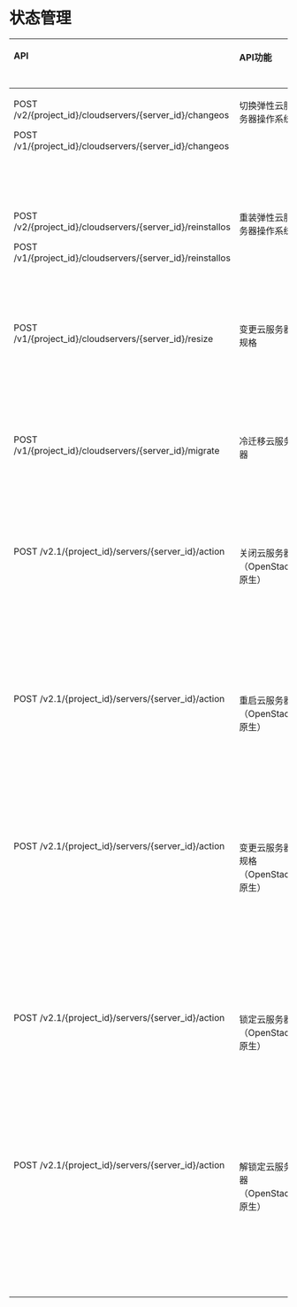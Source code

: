 # 状态管理<a name="ZH-CN_TOPIC_0103071511"></a>

<a name="table12570457816"></a>
<table><thead align="left"><tr id="row2025712451682"><th class="cellrowborder" valign="top" width="35%" id="mcps1.1.5.1.1"><p id="p72571745883"><a name="p72571745883"></a><a name="p72571745883"></a>API</p>
</th>
<th class="cellrowborder" valign="top" width="24.94%" id="mcps1.1.5.1.2"><p id="p10605125713535"><a name="p10605125713535"></a><a name="p10605125713535"></a>API功能</p>
</th>
<th class="cellrowborder" valign="top" width="21.060000000000002%" id="mcps1.1.5.1.3"><p id="p162571745883"><a name="p162571745883"></a><a name="p162571745883"></a>授权项</p>
</th>
<th class="cellrowborder" valign="top" width="19%" id="mcps1.1.5.1.4"><p id="p12900195215510"><a name="p12900195215510"></a><a name="p12900195215510"></a>授权项作用域</p>
</th>
</tr>
</thead>
<tbody><tr id="row43301239171419"><td class="cellrowborder" valign="top" width="35%" headers="mcps1.1.5.1.1 "><p id="p1478183141917"><a name="p1478183141917"></a><a name="p1478183141917"></a>POST /v2/{project_id}/cloudservers/{server_id}/changeos</p>
<p id="p144788317197"><a name="p144788317197"></a><a name="p144788317197"></a>POST /v1/{project_id}/cloudservers/{server_id}/changeos</p>
</td>
<td class="cellrowborder" valign="top" width="24.94%" headers="mcps1.1.5.1.2 "><p id="p4183378205559"><a name="p4183378205559"></a><a name="p4183378205559"></a>切换弹性云服务器操作系统</p>
</td>
<td class="cellrowborder" valign="top" width="21.060000000000002%" headers="mcps1.1.5.1.3 "><a name="ul747812371910"></a><a name="ul747812371910"></a><ul id="ul747812371910"><li>ecs:cloudServers:changeOS</li></ul>
</td>
<td class="cellrowborder" valign="top" width="19%" headers="mcps1.1.5.1.4 "><a name="ul5972153512283"></a><a name="ul5972153512283"></a><ul id="ul5972153512283"><li>支持：</li></ul>
<p id="p179721135152811"><a name="p179721135152811"></a><a name="p179721135152811"></a>项目(Project)</p>
<p id="p6972173513280"><a name="p6972173513280"></a><a name="p6972173513280"></a>企业项目(Enterprise Project)</p>
</td>
</tr>
<tr id="row1225714451388"><td class="cellrowborder" valign="top" width="35%" headers="mcps1.1.5.1.1 "><p id="p54781035190"><a name="p54781035190"></a><a name="p54781035190"></a>POST /v2/{project_id}/cloudservers/{server_id}/reinstallos</p>
<p id="p134786313191"><a name="p134786313191"></a><a name="p134786313191"></a>POST /v1/{project_id}/cloudservers/{server_id}/reinstallos</p>
</td>
<td class="cellrowborder" valign="top" width="24.94%" headers="mcps1.1.5.1.2 "><p id="p1993921813394"><a name="p1993921813394"></a><a name="p1993921813394"></a>重装弹性云服务器操作系统</p>
</td>
<td class="cellrowborder" valign="top" width="21.060000000000002%" headers="mcps1.1.5.1.3 "><a name="ul047811315199"></a><a name="ul047811315199"></a><ul id="ul047811315199"><li>ecs:cloudServers:rebuild</li></ul>
</td>
<td class="cellrowborder" valign="top" width="19%" headers="mcps1.1.5.1.4 "><a name="ul773819399280"></a><a name="ul773819399280"></a><ul id="ul773819399280"><li>支持：</li></ul>
<p id="p18738133913281"><a name="p18738133913281"></a><a name="p18738133913281"></a>项目(Project)</p>
<p id="p673803914281"><a name="p673803914281"></a><a name="p673803914281"></a>企业项目(Enterprise Project)</p>
</td>
</tr>
<tr id="row113711517144014"><td class="cellrowborder" valign="top" width="35%" headers="mcps1.1.5.1.1 "><p id="p204781139197"><a name="p204781139197"></a><a name="p204781139197"></a>POST /v1/{project_id}/cloudservers/{server_id}/resize</p>
</td>
<td class="cellrowborder" valign="top" width="24.94%" headers="mcps1.1.5.1.2 "><p id="p1686224415113"><a name="p1686224415113"></a><a name="p1686224415113"></a>变更云服务器规格</p>
</td>
<td class="cellrowborder" valign="top" width="21.060000000000002%" headers="mcps1.1.5.1.3 "><a name="ul194781331914"></a><a name="ul194781331914"></a><ul id="ul194781331914"><li>ecs:cloudServers:resize</li></ul>
</td>
<td class="cellrowborder" valign="top" width="19%" headers="mcps1.1.5.1.4 "><a name="ul128584412288"></a><a name="ul128584412288"></a><ul id="ul128584412288"><li>支持：</li></ul>
<p id="p1028584492817"><a name="p1028584492817"></a><a name="p1028584492817"></a>项目(Project)</p>
<p id="p928518446289"><a name="p928518446289"></a><a name="p928518446289"></a>企业项目(Enterprise Project)</p>
</td>
</tr>
<tr id="row12332174073420"><td class="cellrowborder" valign="top" width="35%" headers="mcps1.1.5.1.1 "><p id="p1497201991811"><a name="p1497201991811"></a><a name="p1497201991811"></a>POST /v1/{project_id}/cloudservers/{server_id}/migrate</p>
</td>
<td class="cellrowborder" valign="top" width="24.94%" headers="mcps1.1.5.1.2 "><p id="p17497171917188"><a name="p17497171917188"></a><a name="p17497171917188"></a>冷迁移云服务器</p>
</td>
<td class="cellrowborder" valign="top" width="21.060000000000002%" headers="mcps1.1.5.1.3 "><a name="ul42841353172214"></a><a name="ul42841353172214"></a><ul id="ul42841353172214"><li>ecs:cloudServers:migrate</li></ul>
</td>
<td class="cellrowborder" valign="top" width="19%" headers="mcps1.1.5.1.4 "><a name="ul95081446141810"></a><a name="ul95081446141810"></a><ul id="ul95081446141810"><li>支持：</li></ul>
<p id="p145081946131811"><a name="p145081946131811"></a><a name="p145081946131811"></a>项目(Project)</p>
<p id="p8508124621818"><a name="p8508124621818"></a><a name="p8508124621818"></a>企业项目(Enterprise Project)</p>
</td>
</tr>
<tr id="row52571745582"><td class="cellrowborder" valign="top" width="35%" headers="mcps1.1.5.1.1 "><p id="p032112243919"><a name="p032112243919"></a><a name="p032112243919"></a>POST /v2.1/{project_id}/servers/{server_id}/action</p>
</td>
<td class="cellrowborder" valign="top" width="24.94%" headers="mcps1.1.5.1.2 "><p id="p76061457195316"><a name="p76061457195316"></a><a name="p76061457195316"></a>关闭云服务器（OpenStack原生）</p>
</td>
<td class="cellrowborder" valign="top" width="21.060000000000002%" headers="mcps1.1.5.1.3 "><a name="ul632116243917"></a><a name="ul632116243917"></a><ul id="ul632116243917"><li>ecs:servers:stop</li><li>ecs:servers:get</li></ul>
</td>
<td class="cellrowborder" valign="top" width="19%" headers="mcps1.1.5.1.4 "><a name="ul1620295715315"></a><a name="ul1620295715315"></a><ul id="ul1620295715315"><li>支持：</li></ul>
<p id="p2020215710319"><a name="p2020215710319"></a><a name="p2020215710319"></a>项目(Project)</p>
<p id="p3219357153111"><a name="p3219357153111"></a><a name="p3219357153111"></a></p>
<a name="ul321975718315"></a><a name="ul321975718315"></a><ul id="ul321975718315"><li>不支持：</li></ul>
<p id="p621965723115"><a name="p621965723115"></a><a name="p621965723115"></a>企业项目(Enterprise Project)</p>
</td>
</tr>
<tr id="row172571445985"><td class="cellrowborder" valign="top" width="35%" headers="mcps1.1.5.1.1 "><p id="p19321824193"><a name="p19321824193"></a><a name="p19321824193"></a>POST /v2.1/{project_id}/servers/{server_id}/action</p>
</td>
<td class="cellrowborder" valign="top" width="24.94%" headers="mcps1.1.5.1.2 "><p id="p860675714535"><a name="p860675714535"></a><a name="p860675714535"></a>重启云服务器（OpenStack原生）</p>
</td>
<td class="cellrowborder" valign="top" width="21.060000000000002%" headers="mcps1.1.5.1.3 "><a name="ul1332192415914"></a><a name="ul1332192415914"></a><ul id="ul1332192415914"><li>ecs:servers:reboot</li><li>ecs:servers:get</li></ul>
</td>
<td class="cellrowborder" valign="top" width="19%" headers="mcps1.1.5.1.4 "><a name="ul16410704321"></a><a name="ul16410704321"></a><ul id="ul16410704321"><li>支持：</li></ul>
<p id="p1641016010322"><a name="p1641016010322"></a><a name="p1641016010322"></a>项目(Project)</p>
<p id="p14101405320"><a name="p14101405320"></a><a name="p14101405320"></a></p>
<a name="ul14268083218"></a><a name="ul14268083218"></a><ul id="ul14268083218"><li>不支持：</li></ul>
<p id="p1542660143215"><a name="p1542660143215"></a><a name="p1542660143215"></a>企业项目(Enterprise Project)</p>
</td>
</tr>
<tr id="row1525717451489"><td class="cellrowborder" valign="top" width="35%" headers="mcps1.1.5.1.1 "><p id="p032110243914"><a name="p032110243914"></a><a name="p032110243914"></a>POST /v2.1/{project_id}/servers/{server_id}/action</p>
</td>
<td class="cellrowborder" valign="top" width="24.94%" headers="mcps1.1.5.1.2 "><p id="p186061757165319"><a name="p186061757165319"></a><a name="p186061757165319"></a>变更云服务器规格（OpenStack原生）</p>
</td>
<td class="cellrowborder" valign="top" width="21.060000000000002%" headers="mcps1.1.5.1.3 "><a name="ul1632115247916"></a><a name="ul1632115247916"></a><ul id="ul1632115247916"><li>ecs:servers:resize</li><li>ecs:servers:get</li></ul>
<a name="ul13212241396"></a><a name="ul13212241396"></a><ul id="ul13212241396"><li>evs:volumes:list</li><li>evs:volumes:create</li><li>evs:volumes:get</li><li>evs:volumes:attach</li><li>evs:volumes:detach</li><li>evs:volumes:manage</li></ul>
<a name="ul193211124399"></a><a name="ul193211124399"></a><ul id="ul193211124399"><li>vpc:ports:get</li><li>vpc:ports:update</li><li>vpc:ports:creare</li><li>vpc:ports:delete</li></ul>
</td>
<td class="cellrowborder" valign="top" width="19%" headers="mcps1.1.5.1.4 "><a name="ul09737153211"></a><a name="ul09737153211"></a><ul id="ul09737153211"><li>支持：</li></ul>
<p id="p1698771153215"><a name="p1698771153215"></a><a name="p1698771153215"></a>项目(Project)</p>
<p id="p18987121203218"><a name="p18987121203218"></a><a name="p18987121203218"></a></p>
<a name="ul1298771123212"></a><a name="ul1298771123212"></a><ul id="ul1298771123212"><li>不支持：</li></ul>
<p id="p11987101183213"><a name="p11987101183213"></a><a name="p11987101183213"></a>企业项目(Enterprise Project)</p>
</td>
</tr>
<tr id="row19808934597"><td class="cellrowborder" valign="top" width="35%" headers="mcps1.1.5.1.1 "><p id="p1550144717916"><a name="p1550144717916"></a><a name="p1550144717916"></a>POST /v2.1/{project_id}/servers/{server_id}/action</p>
</td>
<td class="cellrowborder" valign="top" width="24.94%" headers="mcps1.1.5.1.2 "><p id="p960685795319"><a name="p960685795319"></a><a name="p960685795319"></a>锁定云服务器（OpenStack原生）</p>
</td>
<td class="cellrowborder" valign="top" width="21.060000000000002%" headers="mcps1.1.5.1.3 "><a name="ul1850647494"></a><a name="ul1850647494"></a><ul id="ul1850647494"><li>ecs:servers:lock</li><li>ecs:servers:get</li></ul>
</td>
<td class="cellrowborder" valign="top" width="19%" headers="mcps1.1.5.1.4 "><a name="ul1789517733214"></a><a name="ul1789517733214"></a><ul id="ul1789517733214"><li>支持：</li></ul>
<p id="p8909157193219"><a name="p8909157193219"></a><a name="p8909157193219"></a>项目(Project)</p>
<p id="p19909157203213"><a name="p19909157203213"></a><a name="p19909157203213"></a></p>
<a name="ul12909137113214"></a><a name="ul12909137113214"></a><ul id="ul12909137113214"><li>不支持：</li></ul>
<p id="p5909147203214"><a name="p5909147203214"></a><a name="p5909147203214"></a>企业项目(Enterprise Project)</p>
</td>
</tr>
<tr id="row1180814349912"><td class="cellrowborder" valign="top" width="35%" headers="mcps1.1.5.1.1 "><p id="p550164716914"><a name="p550164716914"></a><a name="p550164716914"></a>POST /v2.1/{project_id}/servers/{server_id}/action</p>
</td>
<td class="cellrowborder" valign="top" width="24.94%" headers="mcps1.1.5.1.2 "><p id="p560645745312"><a name="p560645745312"></a><a name="p560645745312"></a>解锁定云服务器（OpenStack原生）</p>
</td>
<td class="cellrowborder" valign="top" width="21.060000000000002%" headers="mcps1.1.5.1.3 "><a name="ul15020472098"></a><a name="ul15020472098"></a><ul id="ul15020472098"><li>ecs:servers:unlock</li><li>ecs:servers:get</li></ul>
</td>
<td class="cellrowborder" valign="top" width="19%" headers="mcps1.1.5.1.4 "><a name="ul281589193212"></a><a name="ul281589193212"></a><ul id="ul281589193212"><li>支持：</li></ul>
<p id="p183219163217"><a name="p183219163217"></a><a name="p183219163217"></a>项目(Project)</p>
<p id="p19832195321"><a name="p19832195321"></a><a name="p19832195321"></a></p>
<a name="ul683211911327"></a><a name="ul683211911327"></a><ul id="ul683211911327"><li>不支持：</li></ul>
<p id="p10832119123218"><a name="p10832119123218"></a><a name="p10832119123218"></a>企业项目(Enterprise Project)</p>
</td>
</tr>
</tbody>
</table>

